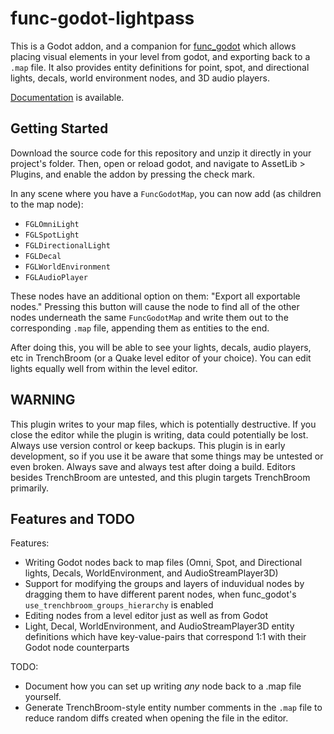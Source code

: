 # func-godot-lightpass

This is a Godot addon, and a companion for [func_godot](https://github.com/func_godot/func_godot_plugin)
which allows placing visual elements in your level from godot, and exporting
back to a `.map` file. It also provides entity definitions for point, spot, and
directional lights, decals, world environment nodes, and 3D audio players.

[Documentation](./DOC.md) is available.

## Getting Started

Download the source code for this repository and unzip it directly in your
project's folder. Then, open or reload godot, and navigate to
AssetLib > Plugins, and enable the addon by pressing the check mark.

In any scene where you have a `FuncGodotMap`, you can now add (as children to
the map node):

- `FGLOmniLight`
- `FGLSpotLight`
- `FGLDirectionalLight`
- `FGLDecal`
- `FGLWorldEnvironment`
- `FGLAudioPlayer`

These nodes have an additional option on them: "Export all exportable nodes."
Pressing this button will cause the node to find all of the other nodes
underneath the same `FuncGodotMap` and write them out to the corresponding `.map`
file, appending them as entities to the end.

After doing this, you will be able to see your lights, decals, audio players,
etc in TrenchBroom (or a Quake level editor of your choice). You can edit lights
equally well from within the level editor.

## WARNING

This plugin writes to your map files, which is potentially destructive. If you
close the editor while the plugin is writing, data could potentially be lost.
Always use version control or keep backups.
This plugin is in early development, so if you use it be aware that some things
may be untested or even broken. Always save and always test after doing a build.
Editors besides TrenchBroom are untested, and this plugin targets TrenchBroom
primarily.

## Features and TODO

Features:

- Writing Godot nodes back to map files (Omni, Spot, and Directional lights,
  Decals, WorldEnvironment, and AudioStreamPlayer3D)
- Support for modifying the groups and layers of induvidual nodes by dragging
  them to have different parent nodes, when func_godot's
  `use_trenchbroom_groups_hierarchy` is enabled
- Editing nodes from a level editor just as well as from Godot
- Light, Decal, WorldEnvironment, and AudioStreamPlayer3D entity definitions
  which have key-value-pairs that correspond 1:1 with their Godot node counterparts

TODO:

- Document how you can set up writing _any_ node back to a .map file yourself.
- Generate TrenchBroom-style entity number comments in the `.map` file to reduce
  random diffs created when opening the file in the editor.
